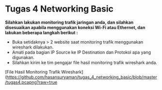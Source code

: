 # Tugas 4 Networking Basic

**Silahkan lakukan monitoring trafik jaringan anda, dan silahkan disesuaikan apabila menggunakan koneksi Wi-Fi atau Ethernet, dan lakukan beberapa langkah berikut :**

- Buka setidaknya > 2 website saat monitoring trafik menggunakan wireshark dilakukan.
- Amati pada bagian IP Source ke IP Destination dan Protokol apa yang digunakan.
- Silahkan kirim ke tim pengajar file hasil monitoring trafik wireshark anda.

[File Hasil Monitoring Trafik Wireshark](https://github.com/hasansuryaman/tugas_4_networking_basic/blob/master/tugas4.pcapng?raw=true

